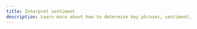 ```yaml
---
title: Interpret sentiment
description: Learn more about how to determine key phrases, sentiment, language, syntax, and entities from text using Amplify.
---
```


<inline-fragment platform="js" src="~/lib/predictions/fragments/js/interpret.md"></inline-fragment> <inline-fragment platform="ios" src="~/lib/predictions/fragments/ios/interpret.md"></inline-fragment> <inline-fragment platform="android" src="~/lib/predictions/fragments/android/interpret.md"></inline-fragment>
